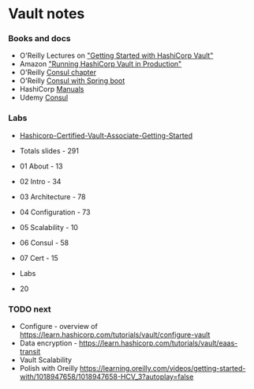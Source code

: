 # Vault notes

### Books and docs

* O'Reilly Lectures on ["Getting Started with HashiCorp Vault"](https://learning.oreilly.com/videos/getting-started-with/1018947658/)
* Amazon ["Running HashiCorp Vault in Production"](https://www.amazon.com/Running-HashiCorp-Vault-Production-McTeer-ebook/dp/B08JJLGMZ3/ref=sr_1_2)
* O'Reilly [Consul chapter](https://learning.oreilly.com/library/view/hands-on-infrastructure-monitoring/9781789612349/d8c01db8-8675-4bda-b0d5-71301bd187a5.xhtml)
* O'Reilly [Consul with Spring boot](https://learning.oreilly.com/library/view/mastering-spring-cloud/9781788475433/82644fbb-5beb-4bf5-838f-cd65790d95bb.xhtml)
* HashiCorp [Manuals](https://learn.hashicorp.com/)
* Udemy [Consul](https://www.udemy.com/course/hashicorp-consul/) 

### Labs

* [Hashicorp-Certified-Vault-Associate-Getting-Started](https://github.com/ned1313/Hashicorp-Certified-Vault-Associate-Getting-Started)

* Totals slides - 291
* 01 About - 13
* 02 Intro - 34
* 03 Architecture - 78
* 04 Configuration - 73
* 05 Scalability - 10  
* 06 Consul - 58
* 07 Cert - 15
  
* Labs
* 20

### TODO next

* Configure - overview of https://learn.hashicorp.com/tutorials/vault/configure-vault
* Data encryption - https://learn.hashicorp.com/tutorials/vault/eaas-transit
* Vault Scalability 
* Polish with Oreilly https://learning.oreilly.com/videos/getting-started-with/1018947658/1018947658-HCV_3?autoplay=false


